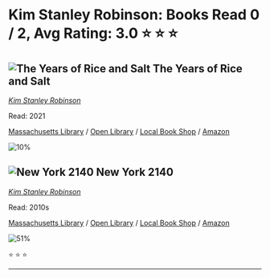 # Kim Stanley Robinson:  Books Read 0 / 2, Avg Rating: 3.0 :star: :star: :star:

## ![The Years of Rice and Salt](https://covers.openlibrary.org/b/isbn/9780553109207-M.jpg) The Years of Rice and Salt
*[Kim Stanley Robinson](../authors/KimStanleyRobinson)*

Read: 2021

[Massachusetts Library](https://library.minlib.net/search/i=9780553109207) / [Open Library](https://openlibrary.org/isbn/9780553109207) / [Local Book Shop](https://bookshop.org/book/9780553109207) / [Amazon](https://amazon.com/dp/0553109200)

![10%](https://geps.dev/progress/10) 



## ![New York 2140](https://covers.openlibrary.org/b/id/8595447-M.jpg) New York 2140
*[Kim Stanley Robinson](../authors/KimStanleyRobinson)*

Read: 2010s

[Massachusetts Library](https://library.minlib.net/search/i=9788445008874) / [Open Library](https://openlibrary.org/isbn/9788445008874) / [Local Book Shop](https://bookshop.org/book/9788445008874) / [Amazon](https://amazon.com/dp/8445008870)

![51%](https://geps.dev/progress/51) 

:star: :star: :star:

---
